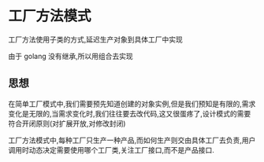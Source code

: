 # 工厂方法模式

工厂方法使用子类的方式,延迟生产对象到具体工厂中实现

由于 golang 没有继承,所以用组合去实现

## 思想

在简单工厂模式中,我们需要预先知道创建的对象实例,但是我们预知是有限的,需求变化是无限的,当需求变化时,我们往往要去改代码,这又很蛋疼了,设计模式的需要符合开闭原则(对扩展开放,对修改封闭)

工厂方法模式中,每种工厂只生产一种产品,而如何生产则交由具体工厂去负责,用户调用时动态决定需要使用哪个工厂类,关注工厂接口,而不是产品接口.

